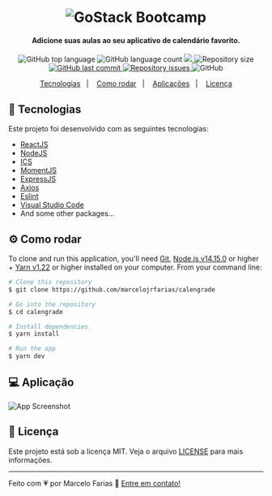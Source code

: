 <h1 align="center">
    <img alt="GoStack Bootcamp" src="https://res.cloudinary.com/marcelojrfarias/image/upload/v1604357210/logo_dbcyvu.svg" />
    <br>
</h1>
<h4 align="center">
  Adicione suas aulas ao seu aplicativo de calendário favorito.
</h4>
<p align="center">
  <img alt="GitHub top language" src="https://img.shields.io/github/languages/top/marcelojrfarias/calengrade.svg">

  <img alt="GitHub language count" src="https://img.shields.io/github/languages/count/marcelojrfarias/calengrade.svg">

  <a href="https://www.codacy.com/gh/marcelojrfarias/Calengrade/dashboard?utm_source=github.com&amp;utm_medium=referral&amp;utm_content=marcelojrfarias/Calengrade&amp;utm_campaign=Badge_Grade">
    <img src="https://app.codacy.com/project/badge/Grade/f43b0c2f7ca6460984c5f4c2233df776"/>
  </a>

  <img alt="Repository size" src="https://img.shields.io/github/repo-size/marcelojrfarias/calengrade.svg">
  <a href="https://github.com/marcelojrfarias/calengrade/commits/master">
    <img alt="GitHub last commit" src="https://img.shields.io/github/last-commit/marcelojrfarias/calengrade.svg">
  </a>

  <a href="https://github.com/marcelojrfarias/calengrade/issues">
    <img alt="Repository issues" src="https://img.shields.io/github/issues/marcelojrfarias/calengrade.svg">
  </a>

  <img alt="GitHub" src="https://img.shields.io/github/license/marcelojrfarias/calengrade.svg">
</p>

<p align="center">
  <a href="#rocket-tecnologias">Tecnologias</a>&nbsp;&nbsp;&nbsp;|&nbsp;&nbsp;&nbsp;
  <a href="#gear-como-usar">Como rodar</a>&nbsp;&nbsp;&nbsp;|&nbsp;&nbsp;&nbsp;
  <a href="#computer-aplicação">Aplicações</a>&nbsp;&nbsp;&nbsp;|&nbsp;&nbsp;&nbsp;
  <a href="#memo-licença">Licença</a>
</p>

## :rocket: Tecnologias

Este projeto foi desenvolvido com as seguintes tecnologias:

- [ReactJS][reactjs]
- [NodeJS][nodejs]
- [ICS][ics]
- [MomentJS][moment]
- [ExpressJS][expressjs]
- [Axios][axios]
- [Eslint][eslint]
- [Visual Studio Code][vscode]
- And some other packages...

## :gear: Como rodar

To clone and run this application, you'll need [Git][git], [Node.js v14.15.0][nodejs] or higher + [Yarn v1.22][yarn] or higher installed on your computer. From your command line:

```bash
# Clone this repository
$ git clone https://github.com/marcelojrfarias/calengrade

# Go into the repository
$ cd calengrade

# Install dependencies
$ yarn install

# Run the app
$ yarn dev
```

## :computer: Aplicação

  <img align="center" alt="App Screenshot" src="https://res.cloudinary.com/marcelojrfarias/image/upload/v1604358272/calengrade_s8v6lt.png" href="http://www.calengrade.com/"/>

## :memo: Licença

Este projeto está sob a licença MIT. Veja o arquivo [LICENSE](https://github.com/marcelojrfarias/calengrade/blob/master/LICENSE) para mais informações.

---

Feito com 💗 por Marcelo Farias 👋 [Entre em contato!](https://www.linkedin.com/in/marcelojrfarias/)

[nodejs]: https://nodejs.org/
[typescript]: https://www.typescriptlang.org/
[gostack]: https://rocketseat.com.br/bootcamp
[express]: https://expressjs.com/
[git]: https://git-scm.com
[yarn]: https://yarnpkg.com/
[vscode]: https://code.visualstudio.com/
[axios]: https://github.com/axios/axios
[reactjs]: https://reactjs.org/
[eslint]: https://eslint.org/
[prettier]: https://prettier.io/
[editor-config]: https://editorconfig.org/
[styled-components]: https://styled-components.com/
[ics]: https://www.npmjs.com/package/ics
[moment]: https://momentjs.com/
[expressjs]: https://expressjs.com/pt-br/
